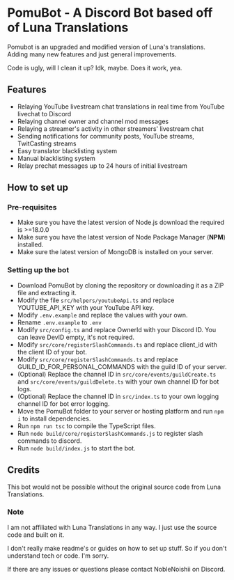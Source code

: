 # PomuBot - A Discord Bot based off of Luna Translations

Pomubot is an upgraded and modified version of Luna's translations. Adding many new features and just general
improvements.

Code is ugly, will I clean it up? Idk, maybe. Does it work, yea.

## Features

- Relaying YouTube livestream chat translations in real time from YouTube livechat to Discord
- Relaying channel owner and channel mod messages
- Relaying a streamer's activity in other streamers' livestream chat
- Sending notifications for community posts, YouTube streams, TwitCasting streams
- Easy translator blacklisting system
- Manual blacklisting system
- Relay prechat messages up to 24 hours of initial livestream


## How to set up
### Pre-requisites

* Make sure you have the latest version of Node.js download the required is >=18.0.0
* Make sure you have the latest version of Node Package Manager (**NPM**) installed.
* Make sure the latest version of MongoDB is installed on your server.

### Setting up the bot
* Download PomuBot by cloning the repository or downloading it as a ZIP file and extracting it.
* Modify the file `src/helpers/youtubeApi.ts` and replace YOUTUBE_API_KEY with your YouTube API key.
* Modify `.env.example` and replace the values with your own.
* Rename `.env.example` to `.env`
* Modify `src/config.ts` and replace OwnerId with your Discord ID. You can leave DevID empty, it's not required.
* Modify `src/core/registerSlashCommands.ts` and replace client_id with the client ID of your bot.
* Modify `src/core/registerSlashCommands.ts` and replace GUILD_ID_FOR_PERSONAL_COMMANDS with the guild ID of your server.
* (Optional) Replace the channel ID in `src/core/events/guildCreate.ts` and `src/core/events/guildDelete.ts` with your
  own channel ID for bot logs. 
* (Optional) Replace the channel ID in `src/index.ts` to your own logging channel ID for bot error logging.
* Move the PomuBot folder to your server or hosting platform and run `npm i` to install dependencies.
* Run `npm run tsc` to compile the TypeScript files.
* Run `node build/core/registerSlashCommands.js` to register slash commands to discord.
* Run `node build/index.js` to start the bot.



## Credits
This bot would not be possible without the original source code from Luna Translations.

### Note

I am not affiliated with Luna Translations in any way. I just use the source code and built on it.

I don't really make readme's or guides on how to set up stuff. So if you don't understand tech or code. I'm sorry.

If there are any issues or questions please contact NobleNoishii on Discord.